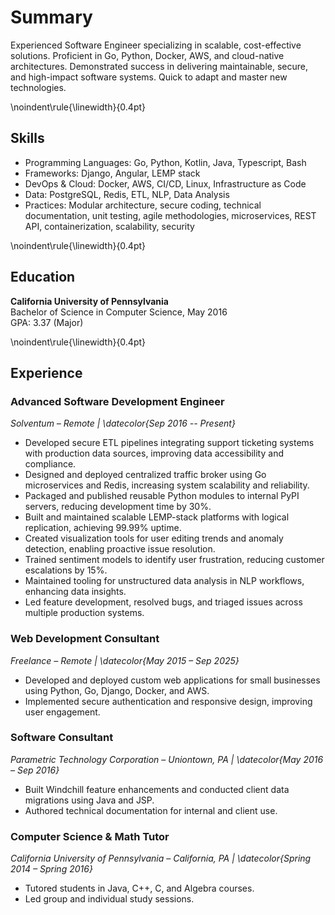 
# Summary

Experienced Software Engineer specializing in scalable, cost-effective solutions. Proficient in Go, Python, Docker, AWS, and cloud-native architectures. Demonstrated success in delivering maintainable, secure, and high-impact software systems. Quick to adapt and master new technologies.

\noindent\rule{\linewidth}{0.4pt}

## Skills

- Programming Languages: Go, Python, Kotlin, Java, Typescript, Bash
- Frameworks: Django, Angular, LEMP stack
- DevOps & Cloud: Docker, AWS, CI/CD, Linux, Infrastructure as Code
- Data: PostgreSQL, Redis, ETL, NLP, Data Analysis
- Practices: Modular architecture, secure coding, technical documentation, unit testing, agile methodologies, microservices, REST API, containerization, scalability, security

\noindent\rule{\linewidth}{0.4pt}

## Education

**California University of Pennsylvania**  
Bachelor of Science in Computer Science, May 2016  
GPA: 3.37 (Major)

\noindent\rule{\linewidth}{0.4pt}

## Experience

### Advanced Software Development Engineer  

*Solventum – Remote | \datecolor{Sep 2016 -- Present}*

- Developed secure ETL pipelines integrating support ticketing systems with production data sources, improving data accessibility and compliance.
- Designed and deployed centralized traffic broker using Go microservices and Redis, increasing system scalability and reliability.
- Packaged and published reusable Python modules to internal PyPI servers, reducing development time by 30%.
- Built and maintained scalable LEMP-stack platforms with logical replication, achieving 99.99% uptime.
- Created visualization tools for user editing trends and anomaly detection, enabling proactive issue resolution.
- Trained sentiment models to identify user frustration, reducing customer escalations by 15%.
- Maintained tooling for unstructured data analysis in NLP workflows, enhancing data insights.
- Led feature development, resolved bugs, and triaged issues across multiple production systems.

### Web Development Consultant  

*Freelance – Remote | \datecolor{May 2015 – Sep 2025}*

- Developed and deployed custom web applications for small businesses using Python, Go, Django, Docker, and AWS.
- Implemented secure authentication and responsive design, improving user engagement.

### Software Consultant  

*Parametric Technology Corporation – Uniontown, PA | \datecolor{May 2016 – Sep 2016}*

- Built Windchill feature enhancements and conducted client data migrations using Java and JSP.
- Authored technical documentation for internal and client use.

### Computer Science & Math Tutor  

*California University of Pennsylvania – California, PA | \datecolor{Spring 2014 – Spring 2016}*

- Tutored students in Java, C++, C, and Algebra courses.
- Led group and individual study sessions.
